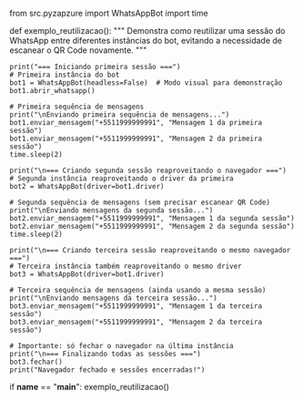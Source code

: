 from src.pyzapzure import WhatsAppBot
import time

def exemplo_reutilizacao():
    """
    Demonstra como reutilizar uma sessão do WhatsApp entre diferentes instâncias do bot,
    evitando a necessidade de escanear o QR Code novamente.
    """
    
    print("=== Iniciando primeira sessão ===")
    # Primeira instância do bot
    bot1 = WhatsAppBot(headless=False)  # Modo visual para demonstração
    bot1.abrir_whatsapp()
    
    # Primeira sequência de mensagens
    print("\nEnviando primeira sequência de mensagens...")
    bot1.enviar_mensagem("+5511999999991", "Mensagem 1 da primeira sessão")
    bot1.enviar_mensagem("+5511999999991", "Mensagem 2 da primeira sessão")
    time.sleep(2)
    
    print("\n=== Criando segunda sessão reaproveitando o navegador ===")
    # Segunda instância reaproveitando o driver da primeira
    bot2 = WhatsAppBot(driver=bot1.driver)
    
    # Segunda sequência de mensagens (sem precisar escanear QR Code)
    print("\nEnviando mensagens da segunda sessão...")
    bot2.enviar_mensagem("+5511999999991", "Mensagem 1 da segunda sessão")
    bot2.enviar_mensagem("+5511999999991", "Mensagem 2 da segunda sessão")
    time.sleep(2)
    
    print("\n=== Criando terceira sessão reaproveitando o mesmo navegador ===")
    # Terceira instância também reaproveitando o mesmo driver
    bot3 = WhatsAppBot(driver=bot1.driver)
    
    # Terceira sequência de mensagens (ainda usando a mesma sessão)
    print("\nEnviando mensagens da terceira sessão...")
    bot3.enviar_mensagem("+5511999999991", "Mensagem 1 da terceira sessão")
    bot3.enviar_mensagem("+5511999999991", "Mensagem 2 da terceira sessão")
    
    # Importante: só fechar o navegador na última instância
    print("\n=== Finalizando todas as sessões ===")
    bot3.fechar()
    print("Navegador fechado e sessões encerradas!")

if __name__ == "__main__":
    exemplo_reutilizacao() 